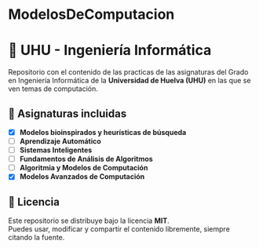# ModelosDeComputacion
# 📘 UHU - Ingeniería Informática

Repositorio con el contenido de las practicas de las asignaturas del Grado en Ingeniería Informática de la **Universidad de Huelva (UHU)** en las que se ven temas de computación.  

## 📂 Asignaturas incluidas

- [x] **Modelos bioinspirados y heurísticas de búsqueda** 
- [ ] **Aprendizaje Automático** 
- [ ] **Sistemas Inteligentes** 
- [ ] **Fundamentos de Análisis de Algoritmos** 
- [ ] **Algoritmia y Modelos de Computación** 
- [x] **Modelos Avanzados de Computación**

## 📜 Licencia

Este repositorio se distribuye bajo la licencia **MIT**.  
Puedes usar, modificar y compartir el contenido libremente, siempre citando la fuente.  

